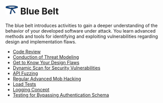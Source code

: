 # [<img src="https://raw.githubusercontent.com/AppSecure-nrw/security-belts/assets/belt-img/05_security-belt-blue.svg" width="40" />](#) Blue Belt

The blue belt introduces activities to gain a deeper understanding of the behavior of your developed software under attack.
You learn advanced methods and tools for identifying and exploiting vulnerabilities regarding design and implementation flaws.

- [Code Review](code-review.md)
- [Conduction of Threat Modeling](conduction-of-threat-modeling.md)
- [Get to Know Your Design Flaws](get-to-know-your-design-flaws.md)
- [Dynamic Scan for Security Vulnerabilities](dynamic-scan-for-security-vulnerabilities.md)
- [API Fuzzing](api-fuzzing.md)
- [Regular Advanced Mob Hacking](regular-advanced-mob-hacking.md)
- [Load Tests](load-tests.md)
- [Logging Concept](logging-concept.md)
- [Testing for Bypassing Authentication Schema](testing-for-bypassing-authentication-schema.md)
